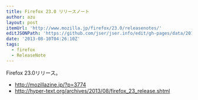 ```yaml
---
title: Firefox 23.0 リリースノート
author: azu
layout: post
itemUrl: 'http://www.mozilla.jp/firefox/23.0/releasenotes/'
editJSONPath: 'https://github.com/jser/jser.info/edit/gh-pages/data/2013/08/index.json'
date: '2013-08-10T04:26:10Z'
tags:
  - firefox
  - ReleaseNote
---
```

Firefox 23.0リリース。
* http://mozillazine.jp/?p=3774
* http://hyper-text.org/archives/2013/08/firefox_23_release.shtml
